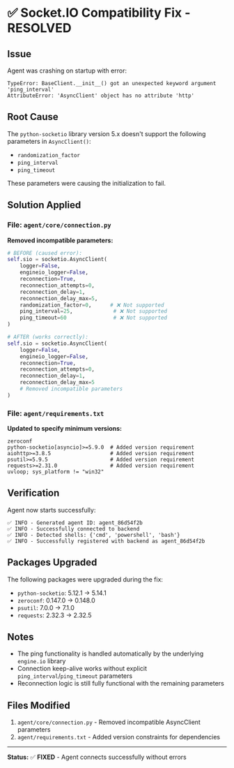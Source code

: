 # ✅ Socket.IO Compatibility Fix - RESOLVED

## Issue
Agent was crashing on startup with error:
```
TypeError: BaseClient.__init__() got an unexpected keyword argument 'ping_interval'
AttributeError: 'AsyncClient' object has no attribute 'http'
```

## Root Cause
The `python-socketio` library version 5.x doesn't support the following parameters in `AsyncClient()`:
- `randomization_factor`
- `ping_interval`
- `ping_timeout`

These parameters were causing the initialization to fail.

## Solution Applied

### File: `agent/core/connection.py`

**Removed incompatible parameters:**
```python
# BEFORE (caused error):
self.sio = socketio.AsyncClient(
    logger=False,
    engineio_logger=False,
    reconnection=True,
    reconnection_attempts=0,
    reconnection_delay=1,
    reconnection_delay_max=5,
    randomization_factor=0,      # ❌ Not supported
    ping_interval=25,             # ❌ Not supported
    ping_timeout=60               # ❌ Not supported
)

# AFTER (works correctly):
self.sio = socketio.AsyncClient(
    logger=False,
    engineio_logger=False,
    reconnection=True,
    reconnection_attempts=0,
    reconnection_delay=1,
    reconnection_delay_max=5
    # Removed incompatible parameters
)
```

### File: `agent/requirements.txt`

**Updated to specify minimum versions:**
```
zeroconf
python-socketio[asyncio]>=5.9.0  # Added version requirement
aiohttp>=3.8.5                   # Added version requirement
psutil>=5.9.5                    # Added version requirement
requests>=2.31.0                 # Added version requirement
uvloop; sys_platform != "win32"
```

## Verification

Agent now starts successfully:
```
✅ INFO - Generated agent ID: agent_86d54f2b
✅ INFO - Successfully connected to backend
✅ INFO - Detected shells: {'cmd', 'powershell', 'bash'}
✅ INFO - Successfully registered with backend as agent_86d54f2b
```

## Packages Upgraded

The following packages were upgraded during the fix:
- `python-socketio`: 5.12.1 → 5.14.1
- `zeroconf`: 0.147.0 → 0.148.0
- `psutil`: 7.0.0 → 7.1.0
- `requests`: 2.32.3 → 2.32.5

## Notes

- The ping functionality is handled automatically by the underlying `engine.io` library
- Connection keep-alive works without explicit `ping_interval`/`ping_timeout` parameters
- Reconnection logic is still fully functional with the remaining parameters

## Files Modified

1. `agent/core/connection.py` - Removed incompatible AsyncClient parameters
2. `agent/requirements.txt` - Added version constraints for dependencies

---

**Status:** ✅ **FIXED** - Agent connects successfully without errors
